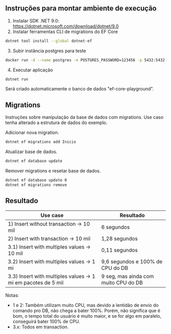 ## Instruções para montar ambiente de execução

1. Instalar SDK .NET 9.0: <https://dotnet.microsoft.com/download/dotnet/9.0>
2. Instalar ferramentas CLI de migrations do EF Core

```bash
dotnet tool install --global dotnet-ef
```

3. Subir instância postgres para teste

```bash
docker run -d --name postgres -e POSTGRES_PASSWORD=123456 -p 5432:5432 postgres:17
```

4. Executar aplicação

```bash
dotnet run
```

Será criado automaticamente o banco de dados "ef-core-playground".

## Migrations

Instruções sobre manipulação da base de dados com migrations.
Use caso tenha alterado a estrutura de dados do exemplo.

Adicionar nova migration.

```bash
dotnet ef migrations add Inicio
```

Atualizar base de dados.

```bash
dotnet ef database update
```

Remover migrations e resetar base de dados.

```bash
dotnet ef database update 0
dotnet ef migrations remove
```

## Resultado

| Use case                                                      | Resultado                            |
|---------------------------------------------------------------|--------------------------------------|
| 1) Insert without transaction -> 10 mil                       | 6 segundos                           |
| 2) Insert with transaction -> 10 mil                          | 1,28 segundos                        |
| 3.1) Insert with multiples values -> 10 mil                   | 0,11 segundos                        |
| 3.2) Insert with multiples values -> 1 mi                     | 9,6 segundos e 100% de CPU do DB     |
| 3.3) Insert with multiples values -> 1 mi em pacotes de 5 mil | 9 seg, mas ainda com muito CPU do DB | 

Notas:
- 1 e 2: Também utilizam muito CPU, mas devido a lentidão de envio do comando pro DB, não chega a bater 100%.
Porém, não significa que é bom, o tempo total do usuário é muito maior, e se for algo em paralelo, conseguirá bater 100% de CPU.
- 3.x: Todos em transaction.